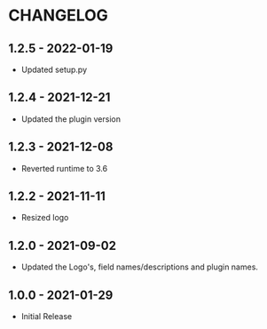# CHANGELOG

## 1.2.5 - 2022-01-19
* Updated setup.py

## 1.2.4 - 2021-12-21
* Updated the plugin version

## 1.2.3 - 2021-12-08
* Reverted runtime to 3.6

## 1.2.2 - 2021-11-11
* Resized logo 

## 1.2.0 - 2021-09-02

* Updated the Logo's, field names/descriptions and plugin names.

## 1.0.0 - 2021-01-29

* Initial Release